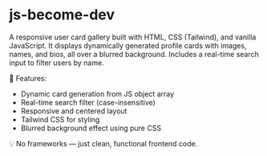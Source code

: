 # js-become-dev
A responsive user card gallery built with HTML, CSS (Tailwind), and vanilla JavaScript. It displays dynamically generated profile cards with images, names, and bios, all over a blurred background. Includes a real-time search input to filter users by name.

🔹 Features:
- Dynamic card generation from JS object array
- Real-time search filter (case-insensitive)
- Responsive and centered layout
- Tailwind CSS for styling
- Blurred background effect using pure CSS

💡 No frameworks — just clean, functional frontend code.

